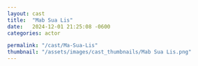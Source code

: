 ```yaml
---
layout: cast
title:  "Mab Sua Lis"
date:   2024-12-01 21:25:08 -0600
categories: actor

permalink: "/cast/Ma-Sua-Lis"
thumbnail: "/assets/images/cast_thumbnails/Mab Sua Lis.png"
---
```

